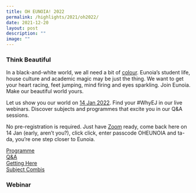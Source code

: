 ```yaml
---
title: OH EUNOIA! 2022
permalink: /highlights/2021/oh2022/
date: 2021-12-20
layout: post
description: ""
image: ""
---
```

### Think Beautiful

In a black-and-white world, we all need a bit of [colour](http://oheunoia.com/). Eunoia’s student life, house culture and academic magic may be just the thing. We want to get your heart racing, feet jumping, mind firing and eyes sparkling. Join Eunoia. Make our beautiful world yours.

Let us show you our world on [14 Jan 2022](/highlights/2021/oh2022/#Webinars). Find your #WhyEJ in our live webinars. Discover subjects and programmes that excite you in our Q&A sessions.

No pre-registration is required. Just have [Zoom](https://zoom.us/download) ready, come back here on 14 Jan (early, aren’t you?), click click, enter passcode OHEUNOIA and ta-da, you’re one step closer to Eunoia.

[Programme](#Programme) <br>
[Q&A](#Q&A) <br>
[Getting Here](#Gettinghere) <br>
[Subject Combis](/curriculum/subject-combinations/)

<a name="Webinar"></a>

### Webinar


